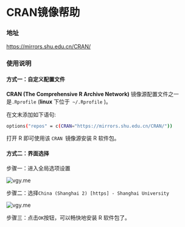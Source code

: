 #  CRAN镜像帮助 

### 地址

https://mirrors.shu.edu.cn/CRAN/

### 使用说明

#### 方式一：自定义配置文件

**CRAN (The Comprehensive R Archive Network)** 镜像源配置文件之一是`.Rprofile` (**linux** 下位于` ~/.Rprofile` )。

在文末添加如下语句:

```bash
options("repos" = c(CRAN="https://mirrors.shu.edu.cn/CRAN/"))
```

打开 R 即可使用该 `CRAN `镜像源安装 R 软件包。

#### 方式二：界面选择

步骤一：进入全局选项设置

![vgy.me](https://vgy.me/yAKVYC.png)

步骤二：选择`China (Shanghai 2) [https] - Shanghai University`

![vgy.me](https://vgy.me/lWMmbH.png)

步骤三：点击`OK`按钮，可以畅快地安装 R 软件包了。